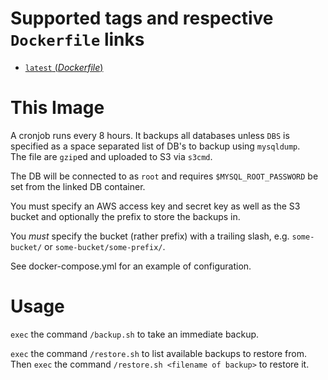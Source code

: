 # Supported tags and respective `Dockerfile` links

- [`latest` (*Dockerfile*)](https://github.com/nickbreen/docker-mysql-backup-cron/blob/master/Dockerfile)

# This Image

A cronjob runs every 8 hours.  It backups all databases unless ```DBS``` 
is specified as a space separated list of DB's to backup using ```mysqldump```.  
The file are ```gzip```ed and uploaded to S3 via ```s3cmd```.

The DB will be connected to as ```root``` and requires ```$MYSQL_ROOT_PASSWORD``` be set from the linked DB container.

You must specify an AWS access key and secret key as well as the S3 bucket and
optionally the prefix to store the backups in.

You *must* specify the bucket (rather prefix) with a trailing slash, e.g. ```some-bucket/``` or ```some-bucket/some-prefix/```.

See docker-compose.yml for an example of configuration.

# Usage

```exec``` the command ```/backup.sh``` to take an immediate backup.

```exec``` the command ```/restore.sh``` to list available backups to restore from. Then ```exec``` the command ```/restore.sh <filename of backup>``` to restore it.

